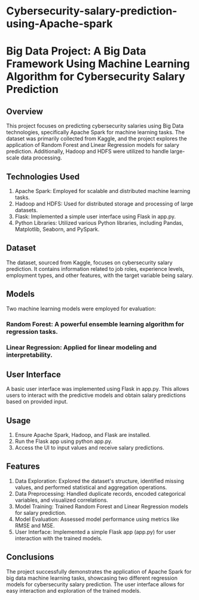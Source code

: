 # Cybersecurity-salary-prediction-using-Apache-spark
# Big Data Project: A Big Data Framework Using Machine Learning Algorithm for Cybersecurity Salary Prediction

## Overview
This project focuses on predicting cybersecurity salaries using Big Data technologies, specifically Apache Spark for machine learning tasks. The dataset was primarily collected from Kaggle, and the project explores the application of Random Forest and Linear Regression models for salary prediction. Additionally, Hadoop and HDFS were utilized to handle large-scale data processing.

## Technologies Used
1. Apache Spark: Employed for scalable and distributed machine learning tasks.
2. Hadoop and HDFS: Used for distributed storage and processing of large datasets.
3. Flask: Implemented a simple user interface using Flask in app.py.
4. Python Libraries: Utilized various Python libraries, including Pandas, Matplotlib, Seaborn, and PySpark.

## Dataset
The dataset, sourced from Kaggle, focuses on cybersecurity salary prediction. It contains information related to job roles, experience levels, employment types, and other features, with the target variable being salary.

## Models
Two machine learning models were employed for evaluation:

### Random Forest: A powerful ensemble learning algorithm for regression tasks.
### Linear Regression: Applied for linear modeling and interpretability.
## User Interface
A basic user interface was implemented using Flask in app.py. This allows users to interact with the predictive models and obtain salary predictions based on provided input.

## Usage
1. Ensure Apache Spark, Hadoop, and Flask are installed.
2. Run the Flask app using python app.py.
3. Access the UI to input values and receive salary predictions.

## Features
1. Data Exploration: Explored the dataset's structure, identified missing values, and performed statistical and aggregation operations.
2. Data Preprocessing: Handled duplicate records, encoded categorical variables, and visualized correlations.
3. Model Training: Trained Random Forest and Linear Regression models for salary prediction.
4. Model Evaluation: Assessed model performance using metrics like RMSE and MSE.
5. User Interface: Implemented a simple Flask app (app.py) for user interaction with the trained models.

## Conclusions
The project successfully demonstrates the application of Apache Spark for big data machine learning tasks, showcasing two different regression models for cybersecurity salary prediction. The user interface allows for easy interaction and exploration of the trained models.
